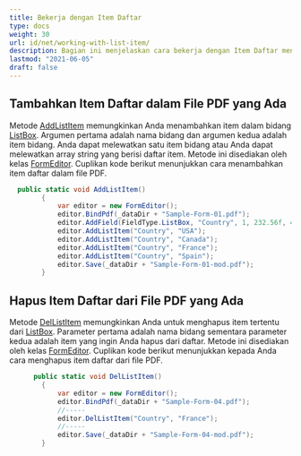 ```yaml
---
title: Bekerja dengan Item Daftar
type: docs
weight: 30
url: id/net/working-with-list-item/
description: Bagian ini menjelaskan cara bekerja dengan Item Daftar menggunakan Aspose.PDF Facades menggunakan Kelas FormEditor.
lastmod: "2021-06-05"
draft: false
---
```


## Tambahkan Item Daftar dalam File PDF yang Ada

Metode [AddListItem](https://reference.aspose.com/pdf/net/aspose.pdf.facades/formeditor/methods/addlistitem) memungkinkan Anda menambahkan item dalam bidang [ListBox](https://reference.aspose.com/pdf/net/aspose.pdf.forms/listboxfield). Argumen pertama adalah nama bidang dan argumen kedua adalah item bidang. Anda dapat melewatkan satu item bidang atau Anda dapat melewatkan array string yang berisi daftar item. Metode ini disediakan oleh kelas [FormEditor](https://reference.aspose.com/pdf/net/aspose.pdf.facades/formeditor). Cuplikan kode berikut menunjukkan cara menambahkan item daftar dalam file PDF.

```csharp
  public static void AddListItem()
        {
            var editor = new FormEditor();
            editor.BindPdf(_dataDir + "Sample-Form-01.pdf");
            editor.AddField(FieldType.ListBox, "Country", 1, 232.56f, 476.75f, 352.28f, 514.03f);
            editor.AddListItem("Country", "USA");
            editor.AddListItem("Country", "Canada");
            editor.AddListItem("Country", "France");
            editor.AddListItem("Country", "Spain");
            editor.Save(_dataDir + "Sample-Form-01-mod.pdf");
        }
```

## Hapus Item Daftar dari File PDF yang Ada

Metode [DelListItem](https://reference.aspose.com/pdf/net/aspose.pdf.facades/formeditor/methods/dellistitem) memungkinkan Anda untuk menghapus item tertentu dari [ListBox](https://reference.aspose.com/pdf/net/aspose.pdf.forms/listboxfield). Parameter pertama adalah nama bidang sementara parameter kedua adalah item yang ingin Anda hapus dari daftar. Metode ini disediakan oleh kelas [FormEditor](https://reference.aspose.com/pdf/net/aspose.pdf.facades/formeditor). Cuplikan kode berikut menunjukkan kepada Anda cara menghapus item daftar dari file PDF.

```csharp
      public static void DelListItem()
        {
            var editor = new FormEditor();
            editor.BindPdf(_dataDir + "Sample-Form-04.pdf");
            //-----
            editor.DelListItem("Country", "France");
            //-----
            editor.Save(_dataDir + "Sample-Form-04-mod.pdf");
        }
```